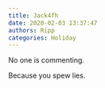 ```yaml
---
title: Jack4fh
date: 2020-02-03 13:37:47
authors: Ripp
categories: Holiday
---
```


 No one is commenting.

Because you spew lies.